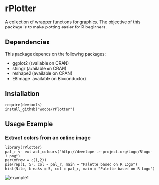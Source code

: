 rPlotter
========

A collection of wrapper functions for graphics. The objective of this package is to make plotting easier for R beginners.

## Dependencies

This package depends on the following packages:
- ggplot2 (available on CRAN)
- stringr (available on CRAN)
- reshape2 (available on CRAN)
- EBImage (available on Bioconductor)

## Installation

```
require(devtools)
install_github("woobe/rPlotter")
```

## Usage Example

### Extract colors from an online image

```
library(rPlotter)
pal_r <- extract_colours("http://developer.r-project.org/Logo/Rlogo-1.png")
par(mfrow = c(1,2))
pie(rep(1, 5), col = pal_r, main = "Palette based on R Logo")
hist(Nile, breaks = 5, col = pal_r, main = "Palette based on R Logo")
```

![example1](http://i.imgur.com/41Q40Hk.png)

